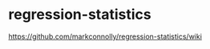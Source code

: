 regression-statistics
=====================

https://github.com/markconnolly/regression-statistics/wiki


